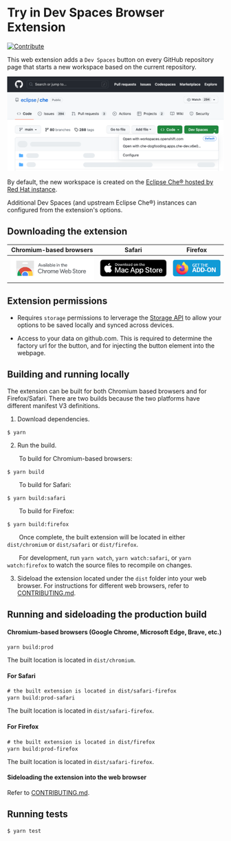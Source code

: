# Try in Dev Spaces Browser Extension
[![Contribute](https://www.eclipse.org/che/contribute.svg)](https://workspaces.openshift.com#https://github.com/redhat-developer/try-in-dev-spaces-browser-extension)

This web extension adds a `Dev Spaces` button on every GitHub repository page that starts a new workspace based on the current repository.

![GitHub button example](./images/readme/github-button-example.png)

By default, the new workspace is created on the [Eclipse Che® hosted by Red Hat instance](https://developers.redhat.com/developer-sandbox/ide).

Additional Dev Spaces (and upstream Eclipse Che®) instances can configured from the extension's options.

## Downloading the extension

Chromium-based browsers             |  Safari |  Firefox
:-------------------------:|:-------------------------:|:-------------------------:
<a href="https://chrome.google.com/webstore/detail/try-in-dev-spaces/gbookaeilomckmoofeocnkfidfeendan"><img src="./images/readme/chrome-button.png" width="200" /></a> |  <a href="https://apps.apple.com/us/app/try-in-dev-spaces/id6446597744"><img src="./images/readme/safari-button.png" width="160" /></a> | <a href="https://addons.mozilla.org/en-US/firefox/addon/try-in-dev-spaces"><img src="./images/readme/firefox-button.png" width="115" /></a>

## Extension permissions

 - Requires `storage` permissions to lerverage the [Storage API](https://developer.chrome.com/docs/extensions/reference/storage/) to allow your options to be saved locally and synced across devices.

 - Access to your data on github.com. This is required to determine the factory url for the button, and for injecting the button element into the webpage.

## Building and running locally

The extension can be built for both Chromium based browsers and for Firefox/Safari.
There are two builds because the two platforms have different manifest V3 definitions.

1. Download dependencies.
```
$ yarn
```

2. Run the build.

&nbsp;&nbsp;&nbsp;&nbsp;&nbsp;&nbsp;
To build for Chromium-based browsers:
```
$ yarn build
```
&nbsp;&nbsp;&nbsp;&nbsp;&nbsp;&nbsp;
To build for Safari:
```
$ yarn build:safari
```
&nbsp;&nbsp;&nbsp;&nbsp;&nbsp;&nbsp;
To build for Firefox:
```
$ yarn build:firefox
```
&nbsp;&nbsp;&nbsp;&nbsp;&nbsp;&nbsp;
Once complete, the built extension will be located in either `dist/chromium` or `dist/safari` or `dist/firefox`.

&nbsp;&nbsp;&nbsp;&nbsp;&nbsp;&nbsp;
For development, run `yarn watch`, `yarn watch:safari`, or `yarn watch:firefox` to watch the source files to recompile on changes.

3. Sideload the extension located under the `dist` folder into your web browser.
For instructions for different web browsers, refer to [CONTRIBUTING.md](./CONTRIBUTING.md).

## Running and sideloading the production build

#### Chromium-based browsers (Google Chrome, Microsoft Edge, Brave, etc.)
```
yarn build:prod
```
The built location is located in `dist/chromium`.

#### For Safari
```
# the built extension is located in dist/safari-firefox
yarn build:prod-safari
```
The built location is located in `dist/safari-firefox`.

#### For Firefox
```
# the built extension is located in dist/firefox
yarn build:prod-firefox
```
The built location is located in `dist/safari-firefox`.

#### Sideloading the extension into the web browser
Refer to [CONTRIBUTING.md](./CONTRIBUTING.md).

## Running tests
```
$ yarn test
```

